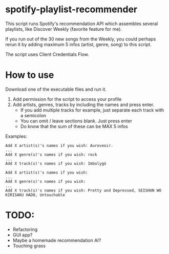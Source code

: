 # spotify-playlist-recommender
This script runs Spotify's recommendation API which assembles several playlists, like Discover Weekly (favorite feature for me). 

If you run out of the 30 new songs from the Weekly, you could perhaps rerun it by adding maximum 5 infos (artist, genre, song) to this script.

The script uses Client Credentials Flow.

# How to use
Download one of the executable files and run it.

1. Add permission for the script to access your profile
2. Add artists, genres, tracks by including the names and press enter. 
    - If you add multiple tracks for example, just separate each track with a semicolon
    - You can omit / leave sections blank. Just press enter
    - Do know that the sum of these can be MAX 5 infos

Examples:
```
Add X artist(s)'s names if you wish: Auroveoir.
...
Add X genre(s)'s names if you wish: rock
...
Add X track(s)'s names if you wish: Imbolygó
```

```
Add X artist(s)'s names if you wish:
...
Add X genre(s)'s names if you wish:
...
Add X track(s)'s names if you wish: Pretty and Depressed, SEISHUN WO KIRISAKU HADO, Untouchable
```

# TODO:
- Refactoring
- GUI app?
- Maybe a homemade recommendation AI?
- Touching grass
